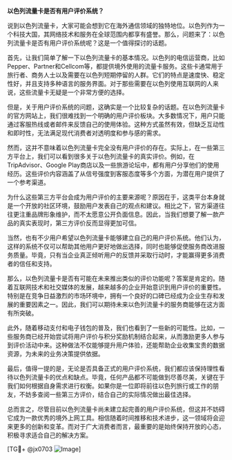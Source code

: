 **以色列流量卡是否有用户评价系统？**

说到以色列流量卡，大家可能会想到它在海外通信领域的独特地位。以色列作为一个科技大国，其网络技术和服务在全球范围内都享有盛誉。那么，问题来了：以色列流量卡是否有用户评价系统呢？这是一个值得探讨的话题。

首先，让我们简单了解一下以色列流量卡的基本情况。以色列的电信运营商，比如Pepper、Partner和Cellcom等，都提供境外使用的流量卡服务。这些卡通常用于旅行者、商务人士以及需要在以色列短期停留的人群。它们的特点是速度快、稳定性好，并且支持多种语言的服务界面。对于那些需要在以色列使用互联网的人来说，这些流量卡无疑是一个非常方便的选择。

但是，关于用户评价系统的问题，这确实是一个比较复杂的话题。在以色列流量卡的官方网站上，我们很难找到一个明确的用户评价板块。大多数情况下，用户只能通过客服热线或者邮件来反馈自己的使用体验。这种方式虽然有效，但缺乏互动性和即时性，无法满足现代消费者对透明度和参与感的需求。

然而，这并不意味着以色列流量卡完全没有用户评价的存在。实际上，在一些第三方平台上，我们可以看到很多关于以色列流量卡的真实评价。例如，在TripAdvisor、Google Play商店以及一些旅游论坛中，都有用户分享他们的使用经历。这些评价内容涵盖了从信号强度到客服态度等多个方面，为潜在用户提供了一个参考渠道。

为什么这些第三方平台会成为用户评价的主要来源呢？原因在于，这类平台本身就是一个开放的社区环境，鼓励用户发表自己的观点和建议。相比之下，官方渠道往往更注重品牌形象维护，而不太愿意公开负面信息。因此，当我们想要了解一款产品的真实表现时，第三方评价反而显得更加可信。

当然，也有不少用户希望以色列流量卡能够建立自己的用户评价系统。他们认为，这样的系统不仅可以帮助其他用户更好地做出选择，同时也能够促使服务商改进服务质量。毕竟，只有当企业真正倾听用户的反馈并采取行动时，才能赢得更多消费者的信任和支持。

那么，以色列流量卡是否有可能在未来推出类似的评价功能呢？答案是肯定的。随着互联网技术和社交媒体的发展，越来越多的企业开始意识到用户评价的重要性。特别是在竞争日益激烈的市场环境中，拥有一个良好的口碑已经成为企业生存和发展的重要因素之一。因此，我们可以期待未来以色列流量卡的服务商能够在这方面有所突破。

此外，随着移动支付和电子钱包的普及，我们也看到了一些新的可能性。比如，一些服务商已经开始尝试将用户评价与积分奖励机制结合起来，从而激励更多人参与到评价活动中来。这种做法不仅能够提升用户体验，还能帮助企业收集宝贵的数据资源，为未来的业务决策提供依据。

最后，值得一提的是，无论是否具备正式的用户评价系统，我们都应该保持理性看待以色列流量卡的优点和缺点。毕竟，任何产品都不可能做到尽善尽美，关键在于我们如何根据自身需求进行权衡。如果你是一位即将前往以色列旅行或工作的朋友，不妨多查阅一些第三方评价，结合自己的实际情况做出最佳选择。

总而言之，尽管目前以色列流量卡尚未建立起完善的用户评价系统，但这并不妨碍它成为一款优秀的境外上网工具。相信随着时间推移和技术进步，这一领域将会迎来更多的创新和变革。而对于广大消费者而言，最重要的是始终保持开放的心态，积极寻求适合自己的解决方案。

[TG💪+ @jx0703 ![Image](https://github.com/user-attachments/assets/dbca1d08-cadb-493c-b0ec-ad6f7a83f270)]